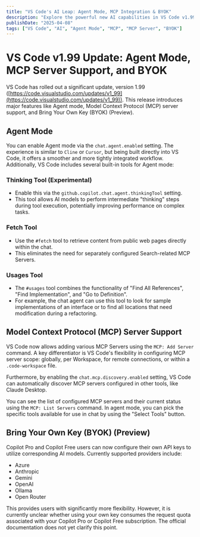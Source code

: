 ```yaml
---
title: "VS Code's AI Leap: Agent Mode, MCP Integration & BYOK"
description: "Explore the powerful new AI capabilities in VS Code v1.99, including the integrated Agent Mode, flexible MCP server support, and Bring Your Own Key (BYOK) for ultimate AI model choice."
publishDate: "2025-04-08"
tags: ["VS Code", "AI", "Agent Mode", "MCP", "MCP Server", "BYOK"]
---
```


# VS Code v1.99 Update: Agent Mode, MCP Server Support, and BYOK

VS Code has rolled out a significant update, version 1.99 ([https://code.visualstudio.com/updates/v1_99](https://code.visualstudio.com/updates/v1_99)). This release introduces major features like Agent mode, Model Context Protocol (MCP) server support, and Bring Your Own Key (BYOK) (Preview).

## Agent Mode

You can enable Agent mode via the `chat.agent.enabled` setting. The experience is similar to `Cline` or `Cursor`, but being built directly into VS Code, it offers a smoother and more tightly integrated workflow. Additionally, VS Code includes several built-in tools for Agent mode:

### Thinking Tool (Experimental)

*   Enable this via the `github.copilot.chat.agent.thinkingTool` setting.
*   This tool allows AI models to perform intermediate "thinking" steps during tool execution, potentially improving performance on complex tasks.

### Fetch Tool

*   Use the `#fetch` tool to retrieve content from public web pages directly within the chat.
*   This eliminates the need for separately configured Search-related MCP Servers.

### Usages Tool

*   The `#usages` tool combines the functionality of "Find All References", "Find Implementation", and "Go to Definition".
*   For example, the chat agent can use this tool to look for sample implementations of an interface or to find all locations that need modification during a refactoring.

## Model Context Protocol (MCP) Server Support

VS Code now allows adding various MCP Servers using the `MCP: Add Server` command. A key differentiator is VS Code's flexibility in configuring MCP server scope: globally, per Workspace, for remote connections, or within a `.code-workspace` file.

Furthermore, by enabling the `chat.mcp.discovery.enabled` setting, VS Code can automatically discover MCP servers configured in other tools, like Claude Desktop.

You can see the list of configured MCP servers and their current status using the `MCP: List Servers` command. In agent mode, you can pick the specific tools available for use in chat by using the "Select Tools" button.

## Bring Your Own Key (BYOK) (Preview)

Copilot Pro and Copilot Free users can now configure their own API keys to utilize corresponding AI models. Currently supported providers include:

*   Azure
*   Anthropic
*   Gemini
*   OpenAI
*   Ollama
*   Open Router

This provides users with significantly more flexibility. However, it is currently unclear whether using your own key consumes the request quota associated with your Copilot Pro or Copilot Free subscription. The official documentation does not yet clarify this point.